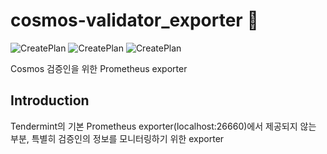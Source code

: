 # cosmos-validator_exporter :satellite:
![CreatePlan](https://img.shields.io/badge/relase-v0.3.0-red)
![CreatePlan](https://img.shields.io/badge/go-1.13.1%2B-blue)
![CreatePlan](https://img.shields.io/badge/license-Apache--2.0-green)

Cosmos 검증인을 위한 Prometheus exporter


## Introduction
Tendermint의 기본 Prometheus exporter(localhost:26660)에서 제공되지 않는 부분, 특별히 검증인의 정보를 모니터링하기 위한 exporter
